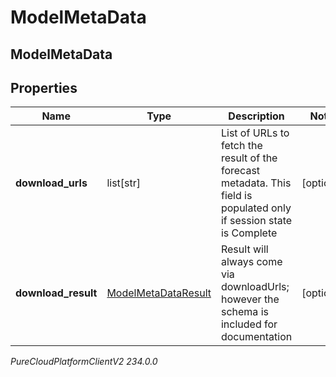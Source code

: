 # ModelMetaData

## ModelMetaData

## Properties

|Name | Type | Description | Notes|
|------------ | ------------- | ------------- | -------------|
| **download_urls** | list[str] | List of URLs to fetch the result of the forecast metadata. This field is populated only if session state is Complete | [optional] |
| **download_result** | [ModelMetaDataResult](ModelMetaDataResult) | Result will always come via downloadUrls; however the schema is included for documentation | [optional] |



_PureCloudPlatformClientV2 234.0.0_

